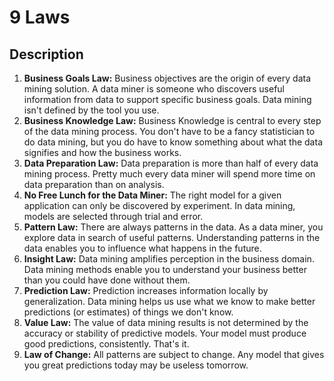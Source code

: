 # 9 Laws

## Description

1. **Business Goals Law:** Business objectives are the origin of every data mining solution. A data miner is someone who discovers useful information from data to support specific business goals. Data mining isn't defined by the tool you use.
2. **Business Knowledge Law:** Business Knowledge is central to every step of the data mining process. You don't have to be a fancy statistician to do data mining, but you do have to know something about what the data signifies and how the business works.
3. **Data Preparation Law:** Data preparation is more than half of every data mining process. Pretty much every data miner will spend more time on data preparation than on analysis.
4. **No Free Lunch for the Data Miner:** The right model for a given application can only be discovered by experiment. In data mining, models are selected through trial and error.
5. **Pattern Law:** There are always patterns in the data. As a data miner, you explore data in search of useful patterns. Understanding patterns in the data enables you to influence what happens in the future.
6. **Insight Law:** Data mining amplifies perception in the business domain. Data mining methods enable you to understand your business better than you could have done without them.
7. **Prediction Law:** Prediction increases information locally by generalization. Data mining helps us use what we know to make better predictions (or estimates) of things we don't know.
8. **Value Law:** The value of data mining results is not determined by the accuracy or stability of predictive models. Your model must produce good predictions, consistently. That's it.
9. **Law of Change:** All patterns are subject to change. Any model that gives you great predictions today may be useless tomorrow.
